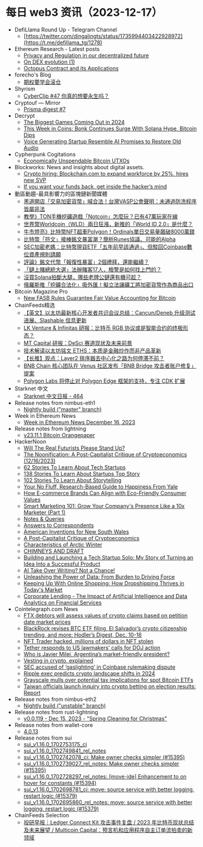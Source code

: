 # 每日 web3 资讯（2023-12-17）

- DefiLlama Round Up - Telegram Channel
  - [https://twitter.com/dingalingts/status/1735994403422928972](https://t.me/defillama_tg/1278)
- Ethereum Research - Latest posts
  - [Privacy and Regulation in our decentralized future](https://ethresear.ch/t/privacy-and-regulation-in-our-decentralized-future/17538?page=2#post_22)
  - [On DEX evolution (1)](https://ethresear.ch/t/on-dex-evolution-1/16009#post_9)
  - [Octopus Contract and its Applications](https://ethresear.ch/t/octopus-contract-and-its-applications/17844#post_2)
- forecho's Blog
  - [期权要学会滚仓](https://blog.forecho.com/options-roll-up.html)
- Shyrism
  - [CyberClip #47 你真的想要永生吗？](https://shyrz.me/cyberclip-47-do-you-really-want-to-live-forever/)
- Cryptouf — Mirror
  - [Prisma digest #7](https://mirror.xyz/cryptouf.eth/2G5oW_lIwgGFR7VLyH22fvlw35u9FIVB8e2lFF9ezj4)
- Decrypt
  - [The Biggest Games Coming Out in 2024](https://decrypt.co/210052/biggest-games-coming-out-nintendo-playstation-xbox-pc)
  - [This Week in Coins: Bonk Continues Surge With Solana Hype, Bitcoin Dips](https://decrypt.co/210009/this-week-in-coins-bonk-continues-surge-with-solana-hype-bitcoin-dips)
  - [Voice Generating Startup Resemble AI Promises to Restore Old Audio](https://decrypt.co/210063/resemble-ai-voice-enhance-recordings)
- Cypherpunk Cogitations
  - [Economically Unspendable Bitcoin UTXOs](https://blog.lopp.net/economically-unspendable-bitcoin-utxos/)
- Blockworks: News and insights about digital assets.
  - [Crypto hiring: Blockchain.com to expand workforce by 25%, hires new SVP](https://blockworks.co/news/blockchaincom-expands-workforce)
  - [If you want your funds back, get inside the hacker’s mind](https://blockworks.co/news/funds-stolen-hackers-mind)
- 動區動趨-最具影響力的區塊鏈新聞媒體
  - [黑道開店「交易加密貨幣」喊合法！台灣VASP公會聲明：未通過防洗程序皆屬非法](https://www.blocktempo.com/taiwan-vasp-guild-release-highlights/)
  - [教學》TON手機挖礦遊戲「Notcoin」怎麼玩？已有47萬玩家在線](https://www.blocktempo.com/ton-mobile-mining-game-notcoin-tutorial/)
  - [世界幣Worldcoin（WLD）兩日狂漲，新推的「World ID 2.0」是什麼？](https://www.blocktempo.com/worldcoin-launches-world-id-2-0-integrated-app-store/)
  - [牛市燈亮》比特幣NFT超車Polygon！Ordinals單日交易量飆破8000萬鎂](https://www.blocktempo.com/bitcoin-overtakes-polygon-becoming-4th-largest-blockchain-in-nft-sales/)
  - [比特幣「符文」接棒銘文暴富潮？簡析Runes協議、可能的Alpha](https://www.blocktempo.com/bitcoin-rune-is-going-up/)
  - [SEC加密老媽：比特幣現貨ETF「五年前早該通過」、但駁回Coinbase數位資產規則請願](https://www.blocktempo.com/sec-pierce-thinks-spot-bitcoin-etf-should-have-been-approved-5-years-ago/)
  - [評論》銘文代幣「報復性暴富」2個禮拜，還能繼續？](https://www.blocktempo.com/will-inscriptions-be-a-top-field-of-cypto/)
  - [「鏈上賭總統大選」法辦賭客17人，檢警是如何找上門的？](https://www.blocktempo.com/taiwan-police-transferred-17-polymarket-gamblers-on-presidential-election-to-justice/)
  - [沒買Solana拍斷大腿，哪些老牌公鏈還有機可趁？](https://www.blocktempo.com/which-public-chain-besides-solana-got-chance-to-soar-up/)
  - [俄羅斯推「挖礦合法化」吸外匯！擬立法讓礦工將加密貨幣作為商品出口](https://www.blocktempo.com/russia-would-allow-russian-miners-to-export-bitcoin-as-a-commodity/)
- Bitcoin Magazine Pro
  - [New FASB Rules Guarantee Fair Value Accounting for Bitcoin](https://bmpro.substack.com/p/new-fasb-rules-guarantee-fair-value)
- ChainFeeds精选
  - [【英文】以太坊最新核心开发者共识会议总结：Cancun/Deneb 升级测试进展、Slashable 信息更新](https://www.galaxy.com/insights/research/ethereum-all-core-developers-consensus-call-124/)
  - [LK Venture & Infinitas 研报：比特币 RGB 协议或是智能合约的终极形态？](https://medium.com/@ConsensusLab1/lk-venture-infinitas-研报-比特币-rgb-协议或是智能合约的终极形态-2a14105976f7)
  - [MT Capital 研报：DeSci 赛道现状及未来前景](https://productive-apple-b65.notion.site/MT-Capital-DeSci-92bfb97a46c84e518bc6ebc26c1e5bad)
  - [技术解读以太坊铭文 ETHS：本质是金融炒作而非产品革新](https://medium.com/@eternal1997L/技术解读以太坊铭文eths-本质是金融炒作而非产品革新-06f4cdac46c1)
  - [【长推】观点：Layer2 排序器去中心化之路为何停滞不前？](https://twitter.com/tmel0211/status/1735187745159676196)
  - [BNB Chain 核心团队在 Venus 社区发布「BNB Bridge 攻击者账户修复」提案](https://community.venus.io/t/proposal-bnb-bridge-exploiter-account-remediation/3974)
  - [Polygon Labs 将停止对 Polygon Edge 框架的支持，专注 CDK 扩展](https://www.theblock.co/post/267883/polygon-labs-to-discontinue-edge-development-in-favor-of-expanding-cdk-use)
- Starknet 中文
  - [Starknet 中文日报 - 464](https://starknetzh.substack.com/p/starknet-464)
- Release notes from nimbus-eth1
  - [Nightly build ("master" branch)](https://github.com/status-im/nimbus-eth1/releases/tag/nightly)
- Week in Ethereum News
  - [Week in Ethereum News  December 16, 2023](https://weekinethereumnews.com/week-in-ethereum-news-december-16-2023/)
- Release notes from lightning
  - [v23.11.1 Bitcoin Orangepaper](https://github.com/ElementsProject/lightning/releases/tag/v23.11.1)
- HackerNoon
  - [Will The Real Futurists Please Stand Up?](https://hackernoon.com/will-the-real-futurists-please-stand-up?source=rss)
  - [The Noonification: A Post-Capitalist Critique of Cryptoeconomics (12/16/2023)](https://hackernoon.com/12-16-2023-noonification?source=rss)
  - [62 Stories To Learn About Tech Startups](https://hackernoon.com/62-stories-to-learn-about-tech-startups?source=rss)
  - [138 Stories To Learn About Startups Top Story](https://hackernoon.com/138-stories-to-learn-about-startups-top-story?source=rss)
  - [102 Stories To Learn About Storytelling](https://hackernoon.com/102-stories-to-learn-about-storytelling?source=rss)
  - [Your No Fluff, Research-Based Guide to Happiness From Yale](https://hackernoon.com/your-no-fluff-research-based-guide-to-happiness-from-yale?source=rss)
  - [How E-commerce Brands Can Align with Eco-Friendly Consumer Values](https://hackernoon.com/how-e-commerce-brands-can-align-with-eco-friendly-consumer-values?source=rss)
  - [Smart Marketing 101: Grow Your Company's Presence Like a 10x Marketer (Part 1)](https://hackernoon.com/smart-marketing-101-grow-your-companys-presence-like-a-10x-marketer-part-1?source=rss)
  - [Notes & Queries](https://hackernoon.com/notes-and-queries-wwkxzwt?source=rss)
  - [Answers to Correspondents](https://hackernoon.com/answers-to-correspondents?source=rss)
  - [American Inventions for New South Wales](https://hackernoon.com/american-inventions-for-new-south-wales?source=rss)
  - [A Post-Capitalist Critique of Cryptoeconomics](https://hackernoon.com/a-post-capitalist-critique-of-cryptoeconomics?source=rss)
  - [Characteristics of Arctic Winter](https://hackernoon.com/characteristics-of-arctic-winter?source=rss)
  - [CHIMNEYS AND DRAFT](https://hackernoon.com/chimneys-and-draft?source=rss)
  - [Building and Launching a Tech Startup Solo: My Story of Turning an Idea Into a Successful Product](https://hackernoon.com/building-and-launching-a-tech-startup-solo-my-story-of-turning-an-idea-into-a-successful-product?source=rss)
  - [AI Take Over Writing? Not a Chance!](https://hackernoon.com/ai-take-over-writing-not-a-chance?source=rss)
  - [Unleashing the Power of Data: From Burden to Driving Force](https://hackernoon.com/unleashing-the-power-of-data-from-burden-to-driving-force?source=rss)
  - [Keeping Up With Online Shopping: How Dropshipping Thrives in Today's Market](https://hackernoon.com/keeping-up-with-online-shopping-how-dropshipping-thrives-in-todays-market?source=rss)
  - [Corporate Lending - The Impact of Artificial Intelligence and Data Analytics on Financial Services](https://hackernoon.com/corporate-lending-the-impact-of-artificial-intelligence-and-data-analytics-on-financial-services?source=rss)
- Cointelegraph.com News
  - [FTX debtors will assess values of crypto claims based on petition date market prices](https://cointelegraph.com/news/ftx-reorganization-plan-crypto-assets-bankruptcy)
  - [BlackRock revises BTC ETF filing, El Salvador’s crypto citizenship trending, and more: Hodler’s Digest, Dec. 10-16](https://cointelegraph.com/magazine/blackrock-revises-btc-etf-filing-el-salvadors-crypto-citizenship-trending-hodlers-digest-dec-10-16/)
  - [NFT Trader hacked, millions of dollars in NFT stolen](https://cointelegraph.com/news/nft-trader-hacked-millions-dollars-nft-stolen)
  - [Tether responds to US lawmakers’ calls for DOJ action](https://cointelegraph.com/news/tether-responds-us-lawmakers-calls-doj-action)
  - [Who is Javier Milei, Argentina’s market-friendly president?](https://cointelegraph.com/news/javier-milei-argentina-market-friendly-president)
  - [Vesting in crypto, explained](https://cointelegraph.com/explained/vesting-in-crypto-explained)
  - [SEC accused of ‘gaslighting’ in Coinbase rulemaking dispute](https://cointelegraph.com/news/sec-faces-accusations-of-contradiction-in-coinbase-rulemaking-dispute)
  - [Ripple exec predicts crypto landscape shifts in 2024](https://cointelegraph.com/news/ripple-legal-chief-predicts-crypto-landscape-shifts-in-2024)
  - [Grayscale mulls over potential tax implications for spot Bitcoin ETFs](https://cointelegraph.com/news/grayscale-tax-implications-spot-bitcoin-etf)
  - [Taiwan officials launch inquiry into crypto betting on election results: Report](https://cointelegraph.com/news/taiwan-crypto-betting-polymarket-election)
- Release notes from nimbus-eth2
  - [Nightly build ("unstable" branch)](https://github.com/status-im/nimbus-eth2/releases/tag/nightly)
- Release notes from rust-lightning
  - [v0.0.119 - Dec 15, 2023 - "Spring Cleaning for Christmas"](https://github.com/lightningdevkit/rust-lightning/releases/tag/v0.0.119)
- Release notes from wallet-core
  - [4.0.13](https://github.com/trustwallet/wallet-core/releases/tag/4.0.13)
- Release notes from sui
  - [sui_v1.16.0_1702753175_ci](https://github.com/MystenLabs/sui/releases/tag/sui_v1.16.0_1702753175_ci)
  - [sui_v1.16.0_1702749841_rel_notes](https://github.com/MystenLabs/sui/releases/tag/sui_v1.16.0_1702749841_rel_notes)
  - [sui_v1.16.0_1702742078_ci: Make owner checks simpler (#15395)](https://github.com/MystenLabs/sui/releases/tag/sui_v1.16.0_1702742078_ci)
  - [sui_v1.16.0_1702739027_rel_notes: Make owner checks simpler (#15395)](https://github.com/MystenLabs/sui/releases/tag/sui_v1.16.0_1702739027_rel_notes)
  - [sui_v1.16.0_1702728297_rel_notes: [move-ide] Enhancement to on hover for constants (#15394)](https://github.com/MystenLabs/sui/releases/tag/sui_v1.16.0_1702728297_rel_notes)
  - [sui_v1.16.0_1702698781_ci: move: source service with better logging, restart logic (#15379)](https://github.com/MystenLabs/sui/releases/tag/sui_v1.16.0_1702698781_ci)
  - [sui_v1.16.0_1702695860_rel_notes: move: source service with better logging, restart logic (#15379)](https://github.com/MystenLabs/sui/releases/tag/sui_v1.16.0_1702695860_rel_notes)
- ChainFeeds Selection
  - [投研早报｜Ledger Connect Kit 攻击事件复盘 / 2023 年比特币现状总结及未来展望 / Multicoin Capital：预言机和应用程序自主订单流拍卖的新领域](https://substack.chainfeeds.xyz/p/ledger-connect-kit-2023-multicoin)
